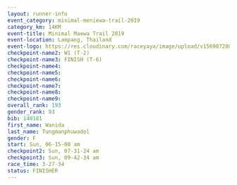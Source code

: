 ```yaml
---
layout: runner-info 
event_category: minimal-meniewa-trail-2019 
category_km: 14KM 
event-title: Minimal Maewa Trail 2019 
event-location: Lampang, Thailand 
event-logo: https://res.cloudinary.com/raceyaya/image/upload/v1569072805/logo/minimal-trail_ktnvsp.jpg 
checkpoint-name2: W1 (T-2) 
checkpoint-name3: FINISH (T-6)
checkpoint-name4: 
checkpoint-name5: 
checkpoint-name6: 
checkpoint-name7: 
checkpoint-name8: 
checkpoint-name9: 
overall_rank: 193
gender_rank: 93
bib: 140181
first_name: Wanida
last_name: Tungmanphuwadol
gender: F
start: Sun, 06-15-00 am
checkpoint2: Sun, 07-31-24 am
checkpoint3: Sun, 09-42-34 am
race_time: 3-27-34
status: FINISHER
---
```

